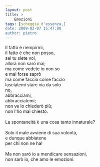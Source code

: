 ```yaml
---
layout: post
title: >
    Emozioni
tags: [scheggia d'essenza,]
date: 2009-02-07 15:47:00
author: pietro
---
```

Il fatto è riempirmi,<br/>il fatto è che non posso,<br/>sei tu siete voi,<br/>allora non sarò mai;<br/>ma come vedete io non so<br/>e mai forse saprò<br/>ma come faccio come faccio<br/>lasciatemi stare via da solo<br/>no,<br/>abbracciami,<br/>abbracciatemi;<br/>non ve lo chiederò più;<br/>non l'ho mai chiesto.<br/><br/>La spontaneità è una cosa tanto innaturale?<br/><br/>Solo il male avviene di sua volontà,<br/>e dunque abbiatene<br/>per chi non ne ha!<br/><br/>Ma non sarò io a mendicare sensazioni,<br/>non sarò io, che amo le emozioni.
